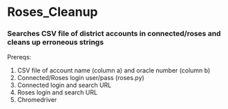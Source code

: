 # Roses_Cleanup

### Searches CSV file of district accounts in connected/roses and cleans up erroneous strings

Prereqs:
1. CSV file of account name (column a) and oracle number (column b)
2. Connected/Roses login user/pass (roses.py)
3. Connected login and search URL
4. Roses login and search URL
5. Chromedriver

